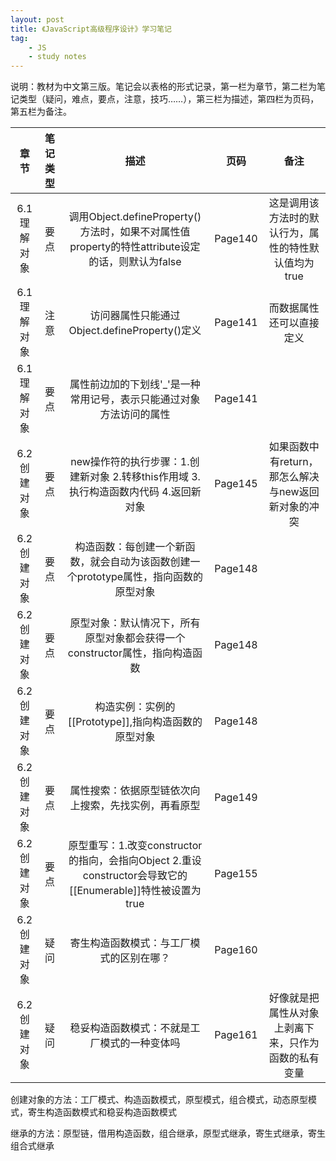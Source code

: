 ```yaml
---
layout: post
title: 《JavaScript高级程序设计》学习笔记
tag:
    - JS
    - study notes
---
```


说明：教材为中文第三版。笔记会以表格的形式记录，第一栏为章节，第二栏为笔记类型（疑问，难点，要点，注意，技巧……），第三栏为描述，第四栏为页码，第五栏为备注。

|章节|笔记类型|描述|页码|备注|
|:-:|:-:|:-:|:-:|:-:|
|6.1 理解对象|要点|调用Object.defineProperty()方法时，如果不对属性值property的特性attribute设定的话，则默认为false|Page140|这是调用该方法时的默认行为，属性的特性默认值均为true|
|6.1 理解对象|注意|访问器属性只能通过Object.defineProperty()定义|Page141|而数据属性还可以直接定义|
|6.1 理解对象|要点|属性前边加的下划线'_'是一种常用记号，表示只能通过对象方法访问的属性|Page141||
|6.2 创建对象|要点|new操作符的执行步骤：1.创建新对象 2.转移this作用域 3.执行构造函数内代码 4.返回新对象|Page145|如果函数中有return，那怎么解决与new返回新对象的冲突|
|6.2 创建对象|要点|构造函数：每创建一个新函数，就会自动为该函数创建一个prototype属性，指向函数的原型对象|Page148||
|6.2 创建对象|要点|原型对象：默认情况下，所有原型对象都会获得一个constructor属性，指向构造函数|Page148||
|6.2 创建对象|要点|构造实例：实例的[[Prototype]],指向构造函数的原型对象|Page148||
|6.2 创建对象|要点|属性搜索：依据原型链依次向上搜索，先找实例，再看原型|Page149||
|6.2 创建对象|要点|原型重写：1.改变constructor的指向，会指向Object 2.重设constructor会导致它的[[Enumerable]]特性被设置为true|Page155||
|6.2 创建对象|疑问|寄生构造函数模式：与工厂模式的区别在哪？|Page160||
|6.2 创建对象|疑问|稳妥构造函数模式：不就是工厂模式的一种变体吗|Page161|好像就是把属性从对象上剥离下来，只作为函数的私有变量|


创建对象的方法：工厂模式、构造函数模式，原型模式，组合模式，动态原型模式，寄生构造函数模式和稳妥构造函数模式

继承的方法：原型链，借用构造函数，组合继承，原型式继承，寄生式继承，寄生组合式继承

